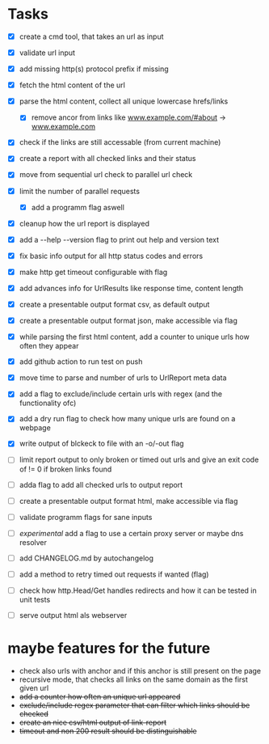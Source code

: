 # Tasks
- [x] create a cmd tool, that takes an url as input
- [x] validate url input
- [x] add missing http(s) protocol prefix if missing
- [x] fetch the html content of the url
- [x] parse the html content, collect all unique lowercase hrefs/links
  - [x] remove ancor from links like www.example.com/#about -> www.example.com
- [x] check if the links are still accessable (from current machine)
- [x] create a report with all checked links and their status
- [x] move from sequential url check to parallel url check
- [x] limit the number of parallel requests 
  - [x] add a programm flag aswell
- [x] cleanup how the url report is displayed
- [x] add a --help --version flag to print out help and version text
- [x] fix basic info output for all http status codes and errors
- [x] make http get timeout configurable with flag
- [x] add advances info for UrlResults like response time, content length
- [x] create a presentable output format csv, as default output
- [x] create a presentable output format json, make accessible via flag
- [x] while parsing the first html content, add a counter to unique urls how often they appear
- [x] add github action to run test on push
- [x] move time to parse and number of urls to UrlReport meta data
- [x] add a flag to exclude/include certain urls with regex (and the functionality ofc)
- [x] add a dry run flag to check how many unique urls are found on a webpage
- [x] write output of blckeck to file with an -o/-out flag
- [ ] limit report output to only broken or timed out urls and give an exit code of != 0 if broken links found
- [ ] adda flag to add all checked urls to output report
- [ ] create a presentable output format html, make accessible via flag
- [ ] validate programm flags for sane inputs
- [ ] *experimental* add a flag to use a certain proxy server or maybe dns resolver
- [ ] add CHANGELOG.md by autochangelog
- [ ] add a method to retry timed out requests if wanted (flag)
- [ ] check how http.Head/Get handles redirects and how it can be tested in unit tests
- [ ] serve output html als webserver


# maybe features for the future
- check also urls with anchor and if this anchor is still present on the page
- recursive mode, that checks all links on the same domain as the first given url
- ~~add a counter how often an unique url appeared~~
- ~~exclude/include regex parameter that can filter which links should be checked~~
- ~~create an nice csv/html output of link-report~~
- ~~timeout and non 200 result should be distinguishable~~